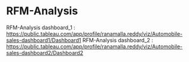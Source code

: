 # RFM-Analysis
RFM-Analysis dashboard_1 : https://public.tableau.com/app/profile/ranamalla.reddy/viz/Automobile-sales-dashboard1/Dashboard1
RFM-Analysis dashboard_2 : https://public.tableau.com/app/profile/ranamalla.reddy/viz/Automobile-sales-dashboard2/Dashboard2
